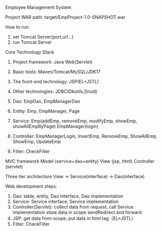 Employee Management System 

Project WAR path: target/EmpProject-1.0-SNAPSHOT.war

How to run:
1. set Tomcat Server(port,url...)
2. run Tomcat Server



Core Technology Stack
1. Project framework: Java Web(Servlet)

2. Basic tools: Maven/Tomcat/MySQL/JDK17

3. The front-end technology: JSP(EL+JSTL)

4. Other technologies: JDBC(Dbutils,Druid) 



1. Dao: EmpDao, EmpManagerDao

2. Entity: Emp, EmpManager, Page

3. Service:
   Emp(addEmp, removeEmp, modifyEmp, showEmp, showAllEmpByPage)
   EmpManager(login)

4. Controller:
   EmpManagerLogin, InsertEmp, RemoveEmp, ShowAllEmp, ShowEmp, UpdateEmp

5. Filter: CheckFilter



MVC framework 
Model (service+dao+entity)
View (jsp, html)
Controller (servlet)

Three tier architecture
View -> Service(interface) -> Dao(interface)

Web development steps:
1. Dao: table, entity, Dao interface, Dao implementation
2. Service: Service interface, Service implementation
3. Controller(Servlet):
   collect data from request;
   call Service implementation 
   store data in scope
   sendRedirect and forward
4. JSP: get data from scope; put data in html tag（EL+JSTL）
5. Filter: CheckFilter

